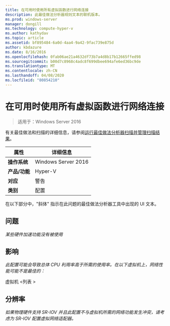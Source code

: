 ```yaml
---
title: 在可用时使用所有虚拟函数进行网络连接
description: 此最佳做法分析器规则文本的联机版本。
ms.prod: windows-server
manager: dongill
ms.technology: compute-hyper-v
ms.author: kathydav
ms.topic: article
ms.assetid: bf895484-6a0d-4aa4-9a42-9fac739e875d
author: kbdazure
ms.date: 8/16/2016
ms.openlocfilehash: 0fab06ae21a4632df73b7a4d8b17b12665ffed98
ms.sourcegitcommit: b00d7c8968c4adc8f699dbee694afe6ed36bc9de
ms.translationtype: MT
ms.contentlocale: zh-CN
ms.lasthandoff: 04/08/2020
ms.locfileid: "80854210"
---
```

# <a name="use-all-virtual-functions-for-networking-when-they-are-available"></a>在可用时使用所有虚拟函数进行网络连接

>适用于：Windows Server 2016

有关最佳做法和扫描的详细信息，请参阅[运行最佳做法分析器扫描并管理扫描结果](https://go.microsoft.com/fwlink/p/?LinkID=223177)。  
  
|属性|详细信息|  
|-|-|  
|**操作系统**|Windows Server 2016|  
|**产品/功能**|Hyper-V|  
|**对应**|警告|  
|**类别**|配置|  
  
在以下部分中，"斜体" 指示在此问题的最佳做法分析器工具中出现的 UI 文本。  
  
## <a name="issue"></a>问题  
*某些硬件加速功能没有被使用*  
  
## <a name="impact"></a>影响  
*此配置可能会导致总体 CPU 利用率高于所需的使用率。在以下虚拟机上，网络性能可能不是最佳的：*  
  
虚拟机 \<列表 >  
  
## <a name="resolution"></a>分辨率  
*如果物理硬件支持 SR-IOV 并且此配置不与虚拟机所需的网络功能发生冲突，请考虑为 SR-IOV 配置虚拟网络适配器。*  
  


